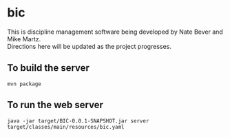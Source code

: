 # bic
This is discipline management software being developed by Nate Bever and Mike Martz.  
Directions here will be updated as the project progresses.

## To build the server

`mvn package`

## To run the web server

`java -jar target/BIC-0.0.1-SNAPSHOT.jar server target/classes/main/resources/bic.yaml`

